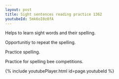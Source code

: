 ```yaml
---
layout: post
title: Sight sentences reading practice 1362
youtubeId: 5mk6oI0z8fA
---
```

 
 
Helps to learn sight words and their spelling.

Opportunitiy to repeat the spelling. 

Practice spelling. 
 
Practice for spelling bee competitions. 
 
{% include youtubePlayer.html id=page.youtubeId %}
 
 
